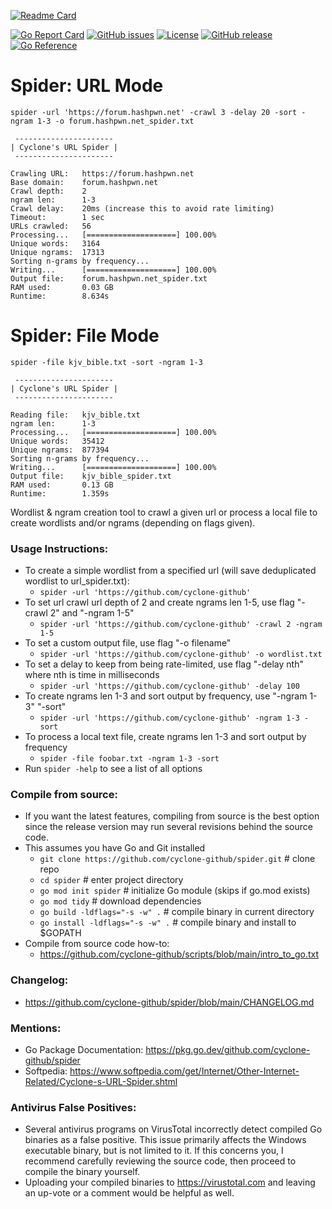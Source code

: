 [![Readme Card](https://github-readme-stats.vercel.app/api/pin/?username=cyclone-github&repo=spider&theme=gruvbox)](https://github.com/cyclone-github/spider/)

[![Go Report Card](https://goreportcard.com/badge/github.com/cyclone-github/spider)](https://goreportcard.com/report/github.com/cyclone-github/spider)
[![GitHub issues](https://img.shields.io/github/issues/cyclone-github/spider.svg)](https://github.com/cyclone-github/spider/issues)
[![License](https://img.shields.io/github/license/cyclone-github/spider.svg)](LICENSE)
[![GitHub release](https://img.shields.io/github/release/cyclone-github/spider.svg)](https://github.com/cyclone-github/spider/releases)
[![Go Reference](https://pkg.go.dev/badge/github.com/cyclone-github/spider.svg)](https://pkg.go.dev/github.com/cyclone-github/spider)

# Spider: URL Mode
```
spider -url 'https://forum.hashpwn.net' -crawl 3 -delay 20 -sort -ngram 1-3 -o forum.hashpwn.net_spider.txt
```
```
 ---------------------- 
| Cyclone's URL Spider |
 ---------------------- 

Crawling URL:   https://forum.hashpwn.net
Base domain:    forum.hashpwn.net
Crawl depth:    2
ngram len:      1-3
Crawl delay:    20ms (increase this to avoid rate limiting)
Timeout:        1 sec
URLs crawled:   56
Processing...   [====================] 100.00%
Unique words:   3164
Unique ngrams:  17313
Sorting n-grams by frequency...
Writing...      [====================] 100.00%
Output file:    forum.hashpwn.net_spider.txt
RAM used:       0.03 GB
Runtime:        8.634s
```
# Spider: File Mode
```
spider -file kjv_bible.txt -sort -ngram 1-3
```
```
 ---------------------- 
| Cyclone's URL Spider |
 ---------------------- 

Reading file:   kjv_bible.txt
ngram len:      1-3
Processing...   [====================] 100.00%
Unique words:   35412
Unique ngrams:  877394
Sorting n-grams by frequency...
Writing...      [====================] 100.00%
Output file:    kjv_bible_spider.txt
RAM used:       0.13 GB
Runtime:        1.359s
```

Wordlist & ngram creation tool to crawl a given url or process a local file to create wordlists and/or ngrams (depending on flags given).
### Usage Instructions:
- To create a simple wordlist from a specified url (will save deduplicated wordlist to url_spider.txt):
  - `spider -url 'https://github.com/cyclone-github'`
- To set url crawl url depth of 2 and create ngrams len 1-5, use flag "-crawl 2" and "-ngram 1-5"
  - `spider -url 'https://github.com/cyclone-github' -crawl 2 -ngram 1-5`
- To set a custom output file, use flag "-o filename"
  - `spider -url 'https://github.com/cyclone-github' -o wordlist.txt`
- To set a delay to keep from being rate-limited, use flag "-delay nth" where nth is time in milliseconds
  - `spider -url 'https://github.com/cyclone-github' -delay 100`
- To create ngrams len 1-3 and sort output by frequency, use "-ngram 1-3" "-sort"
  - `spider -url 'https://github.com/cyclone-github' -ngram 1-3 -sort`
- To process a local text file, create ngrams len 1-3 and sort output by frequency
  - `spider -file foobar.txt -ngram 1-3 -sort`
- Run `spider -help` to see a list of all options

### Compile from source:
- If you want the latest features, compiling from source is the best option since the release version may run several revisions behind the source code.
- This assumes you have Go and Git installed
  - `git clone https://github.com/cyclone-github/spider.git`   # clone repo
  - `cd spider`                                                # enter project directory
  - `go mod init spider`                                       # initialize Go module (skips if go.mod exists)
  - `go mod tidy`                                              # download dependencies
  - `go build -ldflags="-s -w" .`                              # compile binary in current directory
  - `go install -ldflags="-s -w" .`                            # compile binary and install to $GOPATH
- Compile from source code how-to:
  - https://github.com/cyclone-github/scripts/blob/main/intro_to_go.txt
### Changelog:
- https://github.com/cyclone-github/spider/blob/main/CHANGELOG.md
### Mentions:
- Go Package Documentation: https://pkg.go.dev/github.com/cyclone-github/spider
- Softpedia: https://www.softpedia.com/get/Internet/Other-Internet-Related/Cyclone-s-URL-Spider.shtml

### Antivirus False Positives:
- Several antivirus programs on VirusTotal incorrectly detect compiled Go binaries as a false positive. This issue primarily affects the Windows executable binary, but is not limited to it. If this concerns you, I recommend carefully reviewing the source code, then proceed to compile the binary yourself.
- Uploading your compiled binaries to https://virustotal.com and leaving an up-vote or a comment would be helpful as well.
